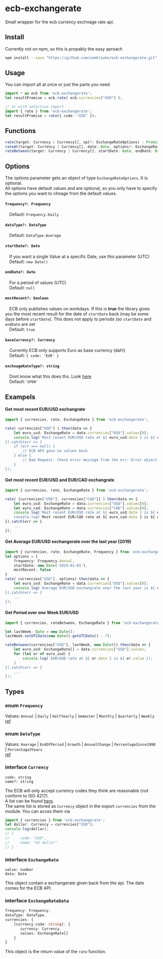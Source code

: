 # ecb-exchangerate
Small wrapper for the ecb currency exchnage rate api.

## Install
Currently not on npm, so this is propably the easy aproach
```bash
npm install --save "https://github.com/semklauke/ecb-exchangerate.git"
```
## Usage
You can import all at once or just the parts you need
```typescript
import * as ecb from 'ecb-exchangerate';
let resultPromise = ecb.rate( ecb.currencies["USD"] );
```
```typescript
// or with selective import
import { rate } from 'ecb-exchangerate';
let resultPromise = rate({ code: "USD" });
```

## Functions

```typescript
rate(target: Currency | Currency[], opt?: ExchangeRateOptions) : Promise<ExchangeRateData>
rateAt(target: Currency | Currency[], date: Date, options?: ExchangeRateOptions) : Promise<ExchangeRateData>
rateBetween(target: Currency | Currency[], startDate: Date, endDate: Date, options?: ExchangeRateOptions) : Promise<ExchangeRateData>
```

## Options
The options parameter gets an object of type `ExchangeRateOptions`. It is optional.<br/>
All options have default values and are optional, so you only have to specify the options you want to chnage from the default values.
#### `frequency?: Frequency`
&emsp;Default: `Frequency.Daily` 
#### `dataType?: DataType`
&emsp;Default: `DataType.Average`
#### `startDate?: Date`
&emsp;If you want a single Value at a specific Date, use this parameter (UTC)<br />
&emsp;Default: `new Date()`
#### `endDate?: Date`
&emsp;For a period of values (UTC)<br />
&emsp;Default: `null`
#### `mostRecent?: boolean`
&emsp;ECB only publishes values on workdays. If this is **true** the library gives you the most recent result for the date of `startDate` back (may be some days before `startDate`). This does not apply to periods (so `startDate` and `endDate` are set<br />
&emsp;Default: `true`
#### `baseCurrency?: Currency`
&emsp;Currently ECB only supports Euro as base currency (dah!)<br />
&emsp;Default: `{ code: 'EUR' }`
#### `exchnageRateType?: string`
&emsp;Dont know what this does tho. Look [here](https://sdw.ecb.europa.eu/datastructure.do?conceptMnemonic=EXR_TYPE&datasetinstanceid=120#cl)  
&emsp;Default:`'SP00'`

 

## Exampels
#### Get most recent EUR/USD exchangrate
```typescript
import { currencies, rate, ExchangeRate } from 'ecb-exchangerate';

rate( currencies["USD"] ).then(data => {
	let euro_usd: ExchangeRate = data.currencies["USD"].values[0];
	console.log(`Most recent EUR/USD rate at ${ euro_usd.date } is ${ euro_usd.value });
}).catch(err => {
	if (err === null) {
		// ECB API gave no values back
	} else {
		// Bad Request. Check error message from the err: Error object
	}
});
```

#### Get most recent EUR/USD and EUR/CAD exchangrate
```typescript
import { currencies, rate, ExchangeRate } from 'ecb-exchangerate';

rate( [currencies["USD"], currencies["CAD"]] ).then(data => {
	let euro_usd: ExchangeRate = data.currencies["USD"].values[0];
	let euro_cad: ExchangeRate = data.currencies["CAD"].values[0];
	console.log(`Most recent EUR/USD rate at ${ euro_usd.date } is ${ euro_usd.value });
	console.log(`Most recent EUR/CAD rate at ${ euro_cad.date } is ${ euro_cad.value });
}).catch(err => {
	...
});
```

#### Get Average EUR/USD exchangerate over the last year (2019)
```typescript
import { currencies, rate, ExchangeRate, Frequency } from 'ecb-exchangerate';
let options = {
	frequency: Frequency.Annual,
	startDate: new Date('2019-01-01'),
	mostRecent: false
}
rate( currencies["USD"], options).then(data => {
	let euro_usd: ExchangeRate = data.currencies["USD"].values[0];
	console.log(`Average EUR/USD exchangrate over the last year is ${ euro_usd.value });
}).catch(err => {
	...
});
```

#### Get Period over one Week EUR/USD
```typescript
import { currencies, rateBetween, ExchangeRate } from 'ecb-exchangerate';

let lastWeek: Date = new Date();
lastWeek.setUTCDate(new Date().getUTCDate() - 7);

rateBetween(currencies["USD"], lastWeek, new Date()).then(data => {
	let euro_usd: ExchangeRate[] = data.currencies["USD"].values;
	for (let er of euro_usd) {
		console.log(`EUR/USD rate at ${ er.date } is ${ er.value });
	}
}).catch(err => {
	...
});
```

## Types
### enum `Frequency`
Values: `Annual` | `Daily` | `HalfYearly` | `Semester` | `Monthly` | `Quarterly` | `Weekly`
<br/>[ref](https://sdw.ecb.europa.eu/datastructure.do?conceptMnemonic=FREQ&datasetinstanceid=120#cl)

### enum `DataType`
Values: `Average` | `EndOfPeriod` | `Growth` | `AnnualChange` | `PercentageSince1998` | `Percentage3Years`
<br/>[ref](https://sdw.ecb.europa.eu/datastructure.do?conceptMnemonic=EXR_SUFFIX&datasetinstanceid=120#cl)

### interface `Currency`
`code: string`  
`name?: string`  

The ECB will only accept currency codes they think are reasonable (not conform to ISO 4217).  
A list can be found [here](https://sdw.ecb.europa.eu/datastructure.do?conceptMnemonic=CURRENCY&datasetinstanceid=120#cl).  
The same list is stored as `Currency` object in the export `currencies` from the module. You can acces them via
```typescript
import { currencies } from 'ecb-exchangerate';
let dollar: Currency = currencies["USD"];
console.log(dollar);
// {
//     code: "USD",
//     name: "US dollar"
// } 
```

### interface `ExchangeRate`
`value: number`  
`date: Date`

This object contain a exchangerate given back from the api. The date comes for the ECB API.
### interface `ExchangeRateData`
```typescript
frequency: Frequency,
dataType: DataType,
currencies: {
    [currency_code: string]: {
       currency: Currency,
       values: ExchangeRate[]
    }
}
```
This object is the return value of the `rate` function.


